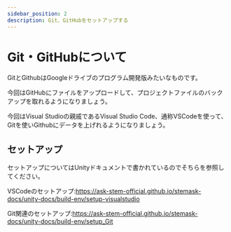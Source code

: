```yaml
---
sidebar_position: 2
description: Git、GitHubをセットアップする
---
```


# Git・GitHubについて

GitとGithubはGoogleドライブのプログラム開発版みたいなものです。

今回はGitHubにファイルをアップロードして、プロジェクトファイルのバックアップを取れるようになりましょう。

今回はVisual Studioの親戚であるVisual Studio Code、通称VSCodeを使って、Gitを使いGithubにデータを上げれるようになりましょう。

## セットアップ

セットアップについてはUnityドキュメントで書かれているのでそちらを参照してください。

VSCodeのセットアップ:https://ask-stem-official.github.io/stemask-docs/unity-docs/build-env/setup-visualstudio

Git関連のセットアップ:https://ask-stem-official.github.io/stemask-docs/unity-docs/build-env/setup_Git